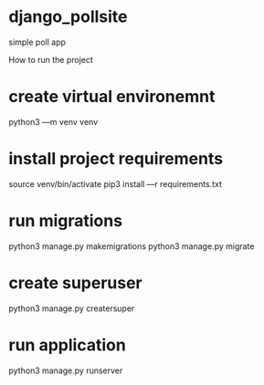 # django_pollsite
simple poll app

How to run the project 

# create virtual environemnt 
python3 —m venv venv 

# install project requirements 
source venv/bin/activate 
pip3 install —r requirements.txt 

# run migrations 
python3 manage.py makemigrations 
python3 manage.py migrate 

# create superuser 
python3 manage.py creatersuper 

# run application 
python3 manage.py runserver 
